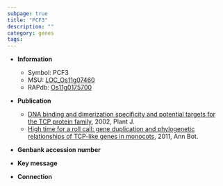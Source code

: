 ```yaml
---
subpage: true
title: "PCF3"
description: ""
category: genes
tags: 
---
```


* **Information**  
    + Symbol: PCF3  
    + MSU: [LOC_Os11g07460](http://rice.plantbiology.msu.edu/cgi-bin/ORF_infopage.cgi?orf=LOC_Os11g07460)  
    + RAPdb: [Os11g0175700](http://rapdb.dna.affrc.go.jp/viewer/gbrowse_details/irgsp1?name=Os11g0175700)  

* **Publication**  
    + [DNA binding and dimerization specificity and potential targets for the TCP protein family](http://www.ncbi.nlm.nih.gov/pubmed?term=DNA+binding+and+dimerization+specificity+and+potential+targets+for+the+TCP+protein+family%5BTitle%5D), 2002, Plant J.
    + [High time for a roll call: gene duplication and phylogenetic relationships of TCP-like genes in monocots](http://www.ncbi.nlm.nih.gov/pubmed?term=High+time+for+a+roll+call:+gene+duplication+and+phylogenetic+relationships+of+TCP-like+genes+in+monocots%5BTitle%5D), 2011, Ann Bot.

* **Genbank accession number**  

* **Key message**  

* **Connection**  



